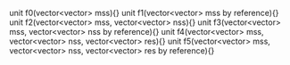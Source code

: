 unit f0(vector<vector<int>> mss){}
unit f1(vector<vector<int>> mss by reference){}
unit f2(vector<vector<int>> mss, vector<vector<int>> nss){}
unit f3(vector<vector<int>> mss, vector<vector<int>> nss by reference){}
unit f4(vector<vector<int>> mss, vector<vector<int>> nss, vector<vector<int>> res){}
unit f5(vector<vector<int>> mss, vector<vector<int>> nss, vector<vector<int>> res by reference){}
